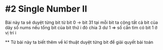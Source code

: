 # #2 Single Number II

Bài này ta sẽ duyệt từng bit từ bit 0 -> bit 31
tại mỗi bit ta cộng tất cả bit của dãy số nums
nếu tổng bit của bit thứ i đó chia 3 dư 1 => số cần tìm có bit 1 ở vị trí i

** Từ bài này ta biết thêm về kĩ thuật duyệt từng bit để giải quyết bài toán